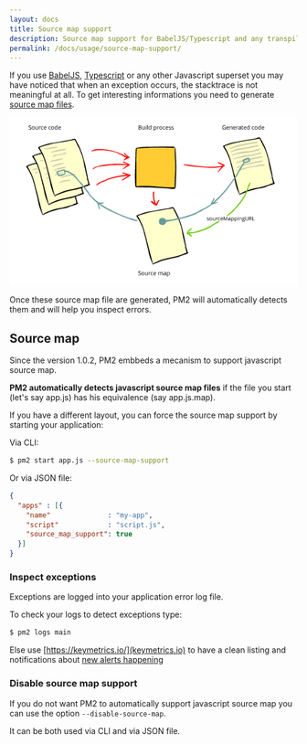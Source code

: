 ```yaml
---
layout: docs
title: Source map support
description: Source map support for BabelJS/Typescript and any transpiler
permalink: /docs/usage/source-map-support/
---
```


If you use [BabelJS](https://babeljs.io/), [Typescript](http://www.typescriptlang.org/) or any other Javascript superset you may have noticed that when an exception occurs, the stacktrace is not meaningful at all. To get interesting informations you need to generate [source map files](http://www.html5rocks.com/en/tutorials/developertools/sourcemaps/).

![source map](/images/sourcemaps.png)

Once these source map file are generated, PM2 will automatically detects them and will help you inspect errors.

## Source map

Since the version 1.0.2, PM2 embbeds a mecanism to support javascript source map.

**PM2 automatically detects javascript source map files** if the file you start (let's say app.js) has his equivalence (say app.js.map).

If you have a different layout, you can force the source map support by starting your application:

Via CLI:

```bash
$ pm2 start app.js --source-map-support
```

Or via JSON file:

```json
{
  "apps" : [{
    "name"              : "my-app",
    "script"            : "script.js",
    "source_map_support": true
  }]
}
```

### Inspect exceptions

Exceptions are logged into your application error log file.

To check your logs to detect exceptions type:

```bash
$ pm2 logs main
```

Else use [https://keymetrics.io/](keymetrics.io) to have a clean listing and notifications about [new alerts happening](http://docs.keymetrics.io/docs/pages/issues/)

### Disable source map support

If you do not want PM2 to automatically support javascript source map you can use the option `--disable-source-map`.

It can be both used via CLI and via JSON file.
